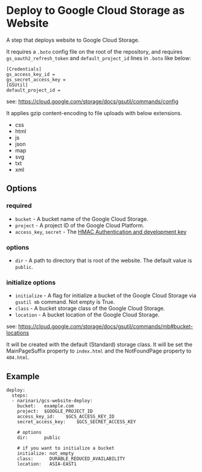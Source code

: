 # Deploy to Google Cloud Storage as Website

A step that deploys website to Google Cloud Storage.

It requires a `.boto` config file on the root of the repository,
and requires `gs_oauth2_refresh_token` and `default_project_id` lines in `.boto` like below:

    [Credentials]
    gs_access_key_id =
    gs_secret_access_key =
    [GSUtil]
    default_project_id =

see: https://cloud.google.com/storage/docs/gsutil/commands/config

It applies gzip content-encoding to file uploads with below extensions.

  * css
  * html
  * js
  * json
  * map
  * svg
  * txt
  * xml

## Options

### required

* `bucket` - A bucket name of the Google Cloud Storage.
* `project` - A project ID of the Google Cloud Platform.
* `access_key`, `secret` - The [HMAC Authentication and development key](https://cloud.google.com/storage/docs/migrating#keys) 

### options

* `dir` - A path to directory that is root of the website. The default value is `public`.

### initialize options

* `initialize` - A flag for initialize a bucket of the Google Cloud Storage via `gsutil mb` command. Not empty is True.
* `class` - A bucket storage class of the Google Cloud Storage.
* `location` - A bucket location of the Google Cloud Storage.

see: https://cloud.google.com/storage/docs/gsutil/commands/mb#bucket-locations

It will be created with the default (Standard) storage class.
It will be set the MainPageSuffix property to `index.html` and the NotFoundPage property to `404.html`.

## Example

```
deploy:
  steps:
  - narinari/gcs-website-deploy:
    bucket:   example.com
    project:  $GOOGLE_PROJECT_ID
    access_key_id:    $GCS_ACCESS_KEY_ID
    secret_access_key:    $GCS_SECRET_ACCESS_KEY

    # options
    dir:      public

    # if you want to initialize a bucket
    initialize: not_empty
    class:      DURABLE_REDUCED_AVAILABILITY
    location:   ASIA-EAST1
```
